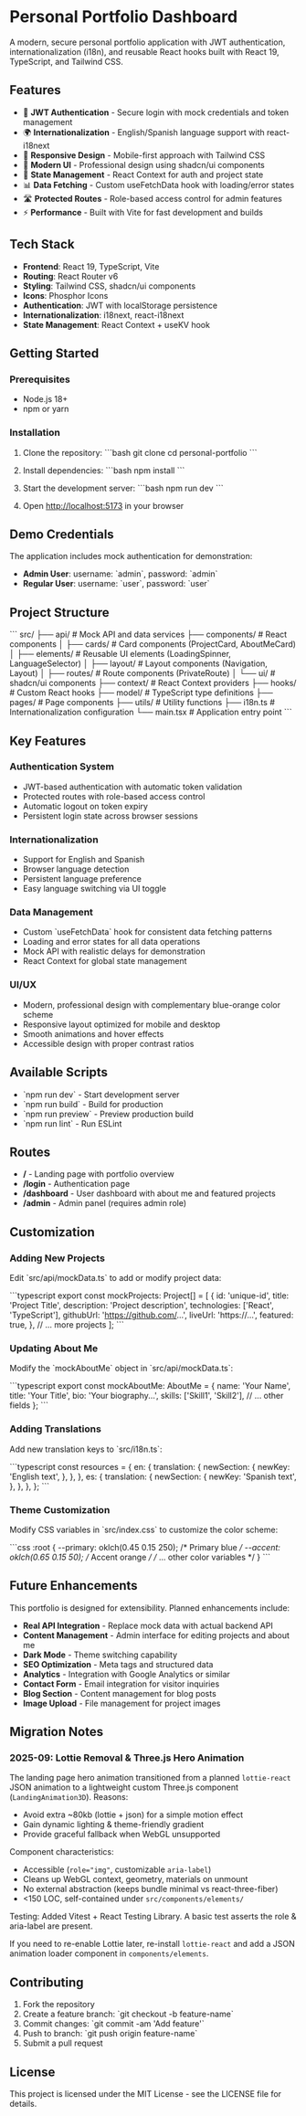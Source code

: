 # Personal Portfolio Dashboard

A modern, secure personal portfolio application with JWT authentication, internationalization (i18n), and reusable React hooks built with React 19, TypeScript, and Tailwind CSS.

## Features

- 🔐 **JWT Authentication** - Secure login with mock credentials and token management
- 🌍 **Internationalization** - English/Spanish language support with react-i18next
- 📱 **Responsive Design** - Mobile-first approach with Tailwind CSS
- 🎨 **Modern UI** - Professional design using shadcn/ui components
- 🔄 **State Management** - React Context for auth and project state
- 📊 **Data Fetching** - Custom useFetchData hook with loading/error states
- 🛣️ **Protected Routes** - Role-based access control for admin features
- ⚡ **Performance** - Built with Vite for fast development and builds

## Tech Stack

- **Frontend**: React 19, TypeScript, Vite
- **Routing**: React Router v6
- **Styling**: Tailwind CSS, shadcn/ui components
- **Icons**: Phosphor Icons
- **Authentication**: JWT with localStorage persistence
- **Internationalization**: i18next, react-i18next
- **State Management**: React Context + useKV hook

## Getting Started

### Prerequisites

- Node.js 18+ 
- npm or yarn

### Installation

1. Clone the repository:
\`\`\`bash
git clone <repository-url>
cd personal-portfolio
\`\`\`

2. Install dependencies:
\`\`\`bash
npm install
\`\`\`

3. Start the development server:
\`\`\`bash
npm run dev
\`\`\`

4. Open [http://localhost:5173](http://localhost:5173) in your browser

## Demo Credentials

The application includes mock authentication for demonstration:

- **Admin User**: username: \`admin\`, password: \`admin\`
- **Regular User**: username: \`user\`, password: \`user\`

## Project Structure

\`\`\`
src/
├── api/              # Mock API and data services
├── components/       # React components
│   ├── cards/        # Card components (ProjectCard, AboutMeCard)
│   ├── elements/     # Reusable UI elements (LoadingSpinner, LanguageSelector)
│   ├── layout/       # Layout components (Navigation, Layout)
│   ├── routes/       # Route components (PrivateRoute)
│   └── ui/           # shadcn/ui components
├── context/          # React Context providers
├── hooks/            # Custom React hooks
├── model/            # TypeScript type definitions
├── pages/            # Page components
├── utils/            # Utility functions
├── i18n.ts           # Internationalization configuration
└── main.tsx          # Application entry point
\`\`\`

## Key Features

### Authentication System

- JWT-based authentication with automatic token validation
- Protected routes with role-based access control
- Automatic logout on token expiry
- Persistent login state across browser sessions

### Internationalization

- Support for English and Spanish
- Browser language detection
- Persistent language preference
- Easy language switching via UI toggle

### Data Management

- Custom \`useFetchData\` hook for consistent data fetching patterns
- Loading and error states for all data operations
- Mock API with realistic delays for demonstration
- React Context for global state management

### UI/UX

- Modern, professional design with complementary blue-orange color scheme
- Responsive layout optimized for mobile and desktop
- Smooth animations and hover effects
- Accessible design with proper contrast ratios

## Available Scripts

- \`npm run dev\` - Start development server
- \`npm run build\` - Build for production
- \`npm run preview\` - Preview production build
- \`npm run lint\` - Run ESLint

## Routes

- **/** - Landing page with portfolio overview
- **/login** - Authentication page
- **/dashboard** - User dashboard with about me and featured projects
- **/admin** - Admin panel (requires admin role)

## Customization

### Adding New Projects

Edit \`src/api/mockData.ts\` to add or modify project data:

\`\`\`typescript
export const mockProjects: Project[] = [
  {
    id: 'unique-id',
    title: 'Project Title',
    description: 'Project description',
    technologies: ['React', 'TypeScript'],
    githubUrl: 'https://github.com/...',
    liveUrl: 'https://...',
    featured: true,
  },
  // ... more projects
];
\`\`\`

### Updating About Me

Modify the \`mockAboutMe\` object in \`src/api/mockData.ts\`:

\`\`\`typescript
export const mockAboutMe: AboutMe = {
  name: 'Your Name',
  title: 'Your Title',
  bio: 'Your biography...',
  skills: ['Skill1', 'Skill2'],
  // ... other fields
};
\`\`\`

### Adding Translations

Add new translation keys to \`src/i18n.ts\`:

\`\`\`typescript
const resources = {
  en: {
    translation: {
      newSection: {
        newKey: 'English text',
      },
    },
  },
  es: {
    translation: {
      newSection: {
        newKey: 'Spanish text',
      },
    },
  },
};
\`\`\`

### Theme Customization

Modify CSS variables in \`src/index.css\` to customize the color scheme:

\`\`\`css
:root {
  --primary: oklch(0.45 0.15 250); /* Primary blue */
  --accent: oklch(0.65 0.15 50);   /* Accent orange */
  /* ... other color variables */
}
\`\`\`

## Future Enhancements

This portfolio is designed for extensibility. Planned enhancements include:

- **Real API Integration** - Replace mock data with actual backend API
- **Content Management** - Admin interface for editing projects and about me
- **Dark Mode** - Theme switching capability
- **SEO Optimization** - Meta tags and structured data
- **Analytics** - Integration with Google Analytics or similar
- **Contact Form** - Email integration for visitor inquiries
- **Blog Section** - Content management for blog posts
- **Image Upload** - File management for project images

## Migration Notes

### 2025-09: Lottie Removal & Three.js Hero Animation

The landing page hero animation transitioned from a planned `lottie-react` JSON animation to a lightweight custom Three.js component (`LandingAnimation3D`). Reasons:

- Avoid extra ~80kb (lottie + json) for a simple motion effect
- Gain dynamic lighting & theme-friendly gradient
- Provide graceful fallback when WebGL unsupported

Component characteristics:

- Accessible (`role="img"`, customizable `aria-label`)
- Cleans up WebGL context, geometry, materials on unmount
- No external abstraction (keeps bundle minimal vs react-three-fiber)
- <150 LOC, self-contained under `src/components/elements/`

Testing: Added Vitest + React Testing Library. A basic test asserts the role & aria-label are present.

If you need to re-enable Lottie later, re-install `lottie-react` and add a JSON animation loader component in `components/elements`.

## Contributing

1. Fork the repository
2. Create a feature branch: \`git checkout -b feature-name\`
3. Commit changes: \`git commit -am 'Add feature'\`
4. Push to branch: \`git push origin feature-name\`
5. Submit a pull request

## License

This project is licensed under the MIT License - see the LICENSE file for details.